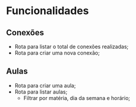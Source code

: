 # Funcionalidades

## Conexões
 - Rota para listar o total de conexões realizadas;
 - Rota para criar uma nova conexão;

 ## Aulas
 - Rota para criar uma aula;
 - Rota para listar aulas;
    - Filtrar por matéria, dia da semana e horário;
